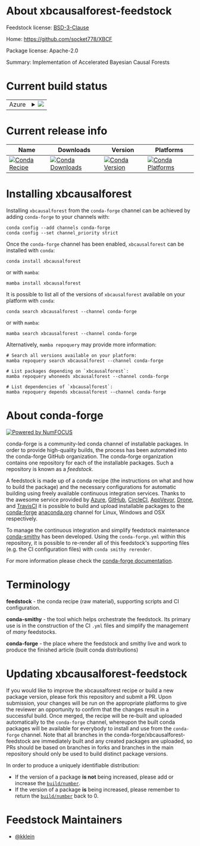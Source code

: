 About xbcausalforest-feedstock
==============================

Feedstock license: [BSD-3-Clause](https://github.com/conda-forge/xbcausalforest-feedstock/blob/main/LICENSE.txt)

Home: https://github.com/socket778/XBCF

Package license: Apache-2.0

Summary: Implementation of Accelerated Bayesian Causal Forests

Current build status
====================


<table>
    
  <tr>
    <td>Azure</td>
    <td>
      <details>
        <summary>
          <a href="https://dev.azure.com/conda-forge/feedstock-builds/_build/latest?definitionId=16895&branchName=main">
            <img src="https://dev.azure.com/conda-forge/feedstock-builds/_apis/build/status/xbcausalforest-feedstock?branchName=main">
          </a>
        </summary>
        <table>
          <thead><tr><th>Variant</th><th>Status</th></tr></thead>
          <tbody><tr>
              <td>linux_64_numpy1.22python3.10.____cpython</td>
              <td>
                <a href="https://dev.azure.com/conda-forge/feedstock-builds/_build/latest?definitionId=16895&branchName=main">
                  <img src="https://dev.azure.com/conda-forge/feedstock-builds/_apis/build/status/xbcausalforest-feedstock?branchName=main&jobName=linux&configuration=linux%20linux_64_numpy1.22python3.10.____cpython" alt="variant">
                </a>
              </td>
            </tr><tr>
              <td>linux_64_numpy1.22python3.9.____cpython</td>
              <td>
                <a href="https://dev.azure.com/conda-forge/feedstock-builds/_build/latest?definitionId=16895&branchName=main">
                  <img src="https://dev.azure.com/conda-forge/feedstock-builds/_apis/build/status/xbcausalforest-feedstock?branchName=main&jobName=linux&configuration=linux%20linux_64_numpy1.22python3.9.____cpython" alt="variant">
                </a>
              </td>
            </tr><tr>
              <td>linux_64_numpy1.23python3.11.____cpython</td>
              <td>
                <a href="https://dev.azure.com/conda-forge/feedstock-builds/_build/latest?definitionId=16895&branchName=main">
                  <img src="https://dev.azure.com/conda-forge/feedstock-builds/_apis/build/status/xbcausalforest-feedstock?branchName=main&jobName=linux&configuration=linux%20linux_64_numpy1.23python3.11.____cpython" alt="variant">
                </a>
              </td>
            </tr><tr>
              <td>linux_64_numpy1.26python3.12.____cpython</td>
              <td>
                <a href="https://dev.azure.com/conda-forge/feedstock-builds/_build/latest?definitionId=16895&branchName=main">
                  <img src="https://dev.azure.com/conda-forge/feedstock-builds/_apis/build/status/xbcausalforest-feedstock?branchName=main&jobName=linux&configuration=linux%20linux_64_numpy1.26python3.12.____cpython" alt="variant">
                </a>
              </td>
            </tr><tr>
              <td>linux_64_numpy2python3.13.____cp313</td>
              <td>
                <a href="https://dev.azure.com/conda-forge/feedstock-builds/_build/latest?definitionId=16895&branchName=main">
                  <img src="https://dev.azure.com/conda-forge/feedstock-builds/_apis/build/status/xbcausalforest-feedstock?branchName=main&jobName=linux&configuration=linux%20linux_64_numpy2python3.13.____cp313" alt="variant">
                </a>
              </td>
            </tr><tr>
              <td>osx_64_numpy1.22python3.10.____cpython</td>
              <td>
                <a href="https://dev.azure.com/conda-forge/feedstock-builds/_build/latest?definitionId=16895&branchName=main">
                  <img src="https://dev.azure.com/conda-forge/feedstock-builds/_apis/build/status/xbcausalforest-feedstock?branchName=main&jobName=osx&configuration=osx%20osx_64_numpy1.22python3.10.____cpython" alt="variant">
                </a>
              </td>
            </tr><tr>
              <td>osx_64_numpy1.22python3.9.____cpython</td>
              <td>
                <a href="https://dev.azure.com/conda-forge/feedstock-builds/_build/latest?definitionId=16895&branchName=main">
                  <img src="https://dev.azure.com/conda-forge/feedstock-builds/_apis/build/status/xbcausalforest-feedstock?branchName=main&jobName=osx&configuration=osx%20osx_64_numpy1.22python3.9.____cpython" alt="variant">
                </a>
              </td>
            </tr><tr>
              <td>osx_64_numpy1.23python3.11.____cpython</td>
              <td>
                <a href="https://dev.azure.com/conda-forge/feedstock-builds/_build/latest?definitionId=16895&branchName=main">
                  <img src="https://dev.azure.com/conda-forge/feedstock-builds/_apis/build/status/xbcausalforest-feedstock?branchName=main&jobName=osx&configuration=osx%20osx_64_numpy1.23python3.11.____cpython" alt="variant">
                </a>
              </td>
            </tr><tr>
              <td>osx_64_numpy1.26python3.12.____cpython</td>
              <td>
                <a href="https://dev.azure.com/conda-forge/feedstock-builds/_build/latest?definitionId=16895&branchName=main">
                  <img src="https://dev.azure.com/conda-forge/feedstock-builds/_apis/build/status/xbcausalforest-feedstock?branchName=main&jobName=osx&configuration=osx%20osx_64_numpy1.26python3.12.____cpython" alt="variant">
                </a>
              </td>
            </tr><tr>
              <td>osx_64_numpy2python3.13.____cp313</td>
              <td>
                <a href="https://dev.azure.com/conda-forge/feedstock-builds/_build/latest?definitionId=16895&branchName=main">
                  <img src="https://dev.azure.com/conda-forge/feedstock-builds/_apis/build/status/xbcausalforest-feedstock?branchName=main&jobName=osx&configuration=osx%20osx_64_numpy2python3.13.____cp313" alt="variant">
                </a>
              </td>
            </tr><tr>
              <td>win_64_numpy1.22python3.10.____cpython</td>
              <td>
                <a href="https://dev.azure.com/conda-forge/feedstock-builds/_build/latest?definitionId=16895&branchName=main">
                  <img src="https://dev.azure.com/conda-forge/feedstock-builds/_apis/build/status/xbcausalforest-feedstock?branchName=main&jobName=win&configuration=win%20win_64_numpy1.22python3.10.____cpython" alt="variant">
                </a>
              </td>
            </tr><tr>
              <td>win_64_numpy1.22python3.9.____cpython</td>
              <td>
                <a href="https://dev.azure.com/conda-forge/feedstock-builds/_build/latest?definitionId=16895&branchName=main">
                  <img src="https://dev.azure.com/conda-forge/feedstock-builds/_apis/build/status/xbcausalforest-feedstock?branchName=main&jobName=win&configuration=win%20win_64_numpy1.22python3.9.____cpython" alt="variant">
                </a>
              </td>
            </tr><tr>
              <td>win_64_numpy1.23python3.11.____cpython</td>
              <td>
                <a href="https://dev.azure.com/conda-forge/feedstock-builds/_build/latest?definitionId=16895&branchName=main">
                  <img src="https://dev.azure.com/conda-forge/feedstock-builds/_apis/build/status/xbcausalforest-feedstock?branchName=main&jobName=win&configuration=win%20win_64_numpy1.23python3.11.____cpython" alt="variant">
                </a>
              </td>
            </tr><tr>
              <td>win_64_numpy1.26python3.12.____cpython</td>
              <td>
                <a href="https://dev.azure.com/conda-forge/feedstock-builds/_build/latest?definitionId=16895&branchName=main">
                  <img src="https://dev.azure.com/conda-forge/feedstock-builds/_apis/build/status/xbcausalforest-feedstock?branchName=main&jobName=win&configuration=win%20win_64_numpy1.26python3.12.____cpython" alt="variant">
                </a>
              </td>
            </tr><tr>
              <td>win_64_numpy2python3.13.____cp313</td>
              <td>
                <a href="https://dev.azure.com/conda-forge/feedstock-builds/_build/latest?definitionId=16895&branchName=main">
                  <img src="https://dev.azure.com/conda-forge/feedstock-builds/_apis/build/status/xbcausalforest-feedstock?branchName=main&jobName=win&configuration=win%20win_64_numpy2python3.13.____cp313" alt="variant">
                </a>
              </td>
            </tr>
          </tbody>
        </table>
      </details>
    </td>
  </tr>
</table>

Current release info
====================

| Name | Downloads | Version | Platforms |
| --- | --- | --- | --- |
| [![Conda Recipe](https://img.shields.io/badge/recipe-xbcausalforest-green.svg)](https://anaconda.org/conda-forge/xbcausalforest) | [![Conda Downloads](https://img.shields.io/conda/dn/conda-forge/xbcausalforest.svg)](https://anaconda.org/conda-forge/xbcausalforest) | [![Conda Version](https://img.shields.io/conda/vn/conda-forge/xbcausalforest.svg)](https://anaconda.org/conda-forge/xbcausalforest) | [![Conda Platforms](https://img.shields.io/conda/pn/conda-forge/xbcausalforest.svg)](https://anaconda.org/conda-forge/xbcausalforest) |

Installing xbcausalforest
=========================

Installing `xbcausalforest` from the `conda-forge` channel can be achieved by adding `conda-forge` to your channels with:

```
conda config --add channels conda-forge
conda config --set channel_priority strict
```

Once the `conda-forge` channel has been enabled, `xbcausalforest` can be installed with `conda`:

```
conda install xbcausalforest
```

or with `mamba`:

```
mamba install xbcausalforest
```

It is possible to list all of the versions of `xbcausalforest` available on your platform with `conda`:

```
conda search xbcausalforest --channel conda-forge
```

or with `mamba`:

```
mamba search xbcausalforest --channel conda-forge
```

Alternatively, `mamba repoquery` may provide more information:

```
# Search all versions available on your platform:
mamba repoquery search xbcausalforest --channel conda-forge

# List packages depending on `xbcausalforest`:
mamba repoquery whoneeds xbcausalforest --channel conda-forge

# List dependencies of `xbcausalforest`:
mamba repoquery depends xbcausalforest --channel conda-forge
```


About conda-forge
=================

[![Powered by
NumFOCUS](https://img.shields.io/badge/powered%20by-NumFOCUS-orange.svg?style=flat&colorA=E1523D&colorB=007D8A)](https://numfocus.org)

conda-forge is a community-led conda channel of installable packages.
In order to provide high-quality builds, the process has been automated into the
conda-forge GitHub organization. The conda-forge organization contains one repository
for each of the installable packages. Such a repository is known as a *feedstock*.

A feedstock is made up of a conda recipe (the instructions on what and how to build
the package) and the necessary configurations for automatic building using freely
available continuous integration services. Thanks to the awesome service provided by
[Azure](https://azure.microsoft.com/en-us/services/devops/), [GitHub](https://github.com/),
[CircleCI](https://circleci.com/), [AppVeyor](https://www.appveyor.com/),
[Drone](https://cloud.drone.io/welcome), and [TravisCI](https://travis-ci.com/)
it is possible to build and upload installable packages to the
[conda-forge](https://anaconda.org/conda-forge) [anaconda.org](https://anaconda.org/)
channel for Linux, Windows and OSX respectively.

To manage the continuous integration and simplify feedstock maintenance
[conda-smithy](https://github.com/conda-forge/conda-smithy) has been developed.
Using the ``conda-forge.yml`` within this repository, it is possible to re-render all of
this feedstock's supporting files (e.g. the CI configuration files) with ``conda smithy rerender``.

For more information please check the [conda-forge documentation](https://conda-forge.org/docs/).

Terminology
===========

**feedstock** - the conda recipe (raw material), supporting scripts and CI configuration.

**conda-smithy** - the tool which helps orchestrate the feedstock.
                   Its primary use is in the construction of the CI ``.yml`` files
                   and simplify the management of *many* feedstocks.

**conda-forge** - the place where the feedstock and smithy live and work to
                  produce the finished article (built conda distributions)


Updating xbcausalforest-feedstock
=================================

If you would like to improve the xbcausalforest recipe or build a new
package version, please fork this repository and submit a PR. Upon submission,
your changes will be run on the appropriate platforms to give the reviewer an
opportunity to confirm that the changes result in a successful build. Once
merged, the recipe will be re-built and uploaded automatically to the
`conda-forge` channel, whereupon the built conda packages will be available for
everybody to install and use from the `conda-forge` channel.
Note that all branches in the conda-forge/xbcausalforest-feedstock are
immediately built and any created packages are uploaded, so PRs should be based
on branches in forks and branches in the main repository should only be used to
build distinct package versions.

In order to produce a uniquely identifiable distribution:
 * If the version of a package **is not** being increased, please add or increase
   the [``build/number``](https://docs.conda.io/projects/conda-build/en/latest/resources/define-metadata.html#build-number-and-string).
 * If the version of a package **is** being increased, please remember to return
   the [``build/number``](https://docs.conda.io/projects/conda-build/en/latest/resources/define-metadata.html#build-number-and-string)
   back to 0.

Feedstock Maintainers
=====================

* [@kklein](https://github.com/kklein/)

